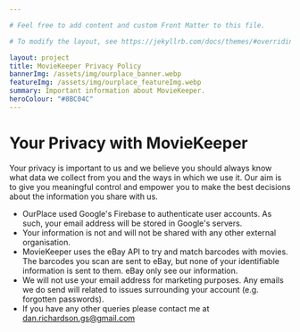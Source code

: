 ```yaml
---

# Feel free to add content and custom Front Matter to this file.

# To modify the layout, see https://jekyllrb.com/docs/themes/#overriding-theme-defaults

layout: project
title: MovieKeeper Privacy Policy
bannerImg: /assets/img/ourplace_banner.webp
featureImg: /assets/img/ourplace_featureImg.webp
summary: Important information about MovieKeeper.
heroColour: "#8BC04C"
---
```



# Your Privacy with MovieKeeper

Your privacy is important to us and we believe you should always know what data we collect from you and the ways in which we use it. Our aim is to give you meaningful control and empower you to make the best decisions about the information you share with us.

- OurPlace used Google's Firebase to authenticate user accounts. As such, your email address will be stored in Google's servers.
- Your information is not and will not be shared with any other external organisation.
- MovieKeeper uses the eBay API to try and match barcodes with movies. The barcodes you scan are sent to eBay, but none of your identifiable information is sent to them. eBay only see our information.
- We will not use your email address for marketing purposes. Any emails we do send will related to issues surrounding your account (e.g. forgotten passwords).
- If you have any other queries please contact me at dan.richardson.gs@gmail.com

